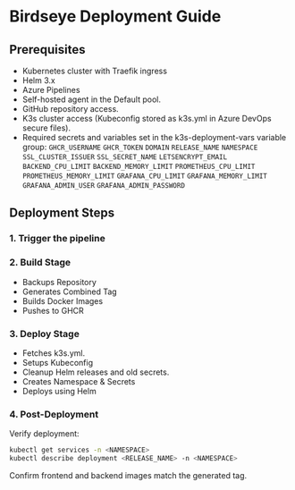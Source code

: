 # Birdseye Deployment Guide

## Prerequisites
- Kubernetes cluster with Traefik ingress
- Helm 3.x
- Azure Pipelines
- Self-hosted agent in the Default pool.
- GitHub repository access.
- K3s cluster access (Kubeconfig stored as k3s.yml in Azure DevOps secure files).
- Required secrets and variables set in the k3s-deployment-vars variable group:
`GHCR_USERNAME`
`GHCR_TOKEN`
`DOMAIN`
`RELEASE_NAME`
`NAMESPACE`
`SSL_CLUSTER_ISSUER`
`SSL_SECRET_NAME`
`LETSENCRYPT_EMAIL`
`BACKEND_CPU_LIMIT`
`BACKEND_MEMORY_LIMIT`
`PROMETHEUS_CPU_LIMIT` `PROMETHEUS_MEMORY_LIMIT`
`GRAFANA_CPU_LIMIT` `GRAFANA_MEMORY_LIMIT`
`GRAFANA_ADMIN_USER` `GRAFANA_ADMIN_PASSWORD`


## Deployment Steps
### 1. Trigger the pipeline

### 2. Build Stage
- Backups Repository
- Generates Combined Tag
- Builds Docker Images
- Pushes to GHCR


### 3. Deploy Stage

- Fetches k3s.yml.
- Setups Kubeconfig
- Cleanup Helm releases and old secrets.
- Creates Namespace & Secrets
- Deploys using Helm 


### 4. Post-Deployment

Verify deployment:

```bash kubectl get pods -n <NAMESPACE>
kubectl get services -n <NAMESPACE>
kubectl describe deployment <RELEASE_NAME> -n <NAMESPACE>
```

Confirm frontend and backend images match the generated tag.
